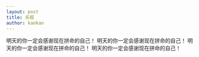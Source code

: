 ```yaml
---
layout: post
title: 乐观
author: kankan
---
```


明天的你一定会感谢现在拼命的自己！
明天的你一定会感谢现在拼命的自己！
明天的你一定会感谢现在拼命的自己！
明天的你一定会感谢现在拼命的自己！